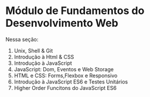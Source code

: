 # Módulo de Fundamentos do Desenvolvimento Web
Nessa seção:
1. Unix, Shell & Git
2. Introdução à Html & CSS
3. Introdução à JavaScript
4. JavaScript: Dom, Eventos e Web Storage
5. HTML e CSS: Forms,Flexbox e Responsivo
6. Introdução à JavaScript ES6 e Testes Unitários
7. Higher Order Funcitons do JavaScript ES6
